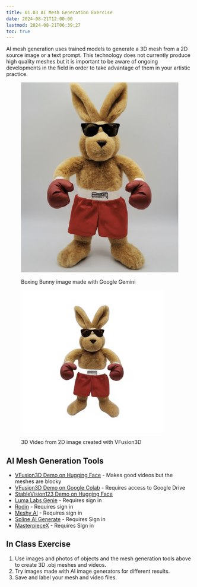```yaml
---
title: 01.03 AI Mesh Generation Exercise
date: 2024-08-21T12:00:00
lastmod: 2024-08-21T06:39:27
toc: true
---
```


AI mesh generation uses trained models to generate a 3D mesh from a 2D source image or a text prompt. This technology does not currently produce high quality meshes but it is important to be aware of ongoing developments in the field in order to take advantage of them in your artistic practice.

<div class="gallery-grid">
<figure>

[![Boxing Bunny Image made with Google Gemini](./2024-boxing-rabbit-from-google-gemini.jpg)](./2024-boxing-rabbit-from-google-gemini.jpg)

<figcaption>

Boxing Bunny image made with Google Gemini

</figcaption>
</figure>
<figure>

![Boxing Bunny Video made with VFusion3D](./2024-boxing-bunny-vfusion3d-rotate-video.gif)

<figcaption>

3D Video from 2D image created with VFusion3D

</figcaption>
</figure>
</div>

## AI Mesh Generation Tools

- [VFusion3D Demo on Hugging Face](https://huggingface.co/spaces/facebook/VFusion3D) - Makes good videos but the meshes are blocky
- [VFusion3D Demo on Google Colab](https://github.com/whatmakeart/VFusion3D-colab) - Requires access to Google Drive
- [StableVision123 Demo on Hugging Face](https://huggingface.co/spaces/p4vv37/Stable-Zero123)
- [Luma Labs Genie](https://lumalabs.ai/genie?view=create) - Requires sign in
- [Rodin](https://hyperhuman.deemos.com/rodin) - Requires sign in
- [Meshy AI](https://www.meshy.ai/) - Requires sign in
- [Spline AI Generate](https://spline.design/ai-generate) - Requires Sign in
- [MasterpieceX](https://www.masterpiecex.com/) - Requires Sign in

## In Class Exercise

1. Use images and photos of objects and the mesh generation tools above to create 3D .obj meshes and videos.
2. Try images made with AI image generators for different results.
3. Save and label your mesh and video files.
